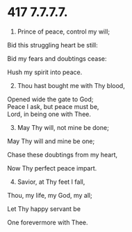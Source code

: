 # 417 7.7.7.7.

1.  Prince of peace, control my will;

Bid this struggling heart be still:

Bid my fears and doubtings cease:

Hush my spirit into peace.

2.  Thou hast bought me with Thy blood,

Opened wide the gate to God;\
Peace I ask, but peace must be,\
Lord, in being one with Thee.

3.  May Thy will, not mine be done;

May Thy will and mine be one;

Chase these doubtings from my heart,

Now Thy perfect peace impart.

4.  Savior, at Thy feet I fall,

Thou, my life, my God, my all;

Let Thy happy servant be

One forevermore with Thee.

